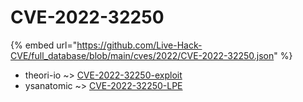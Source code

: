 # CVE-2022-32250
{% embed url="https://github.com/Live-Hack-CVE/full_database/blob/main/cves/2022/CVE-2022-32250.json" %}

* theori-io ~> [CVE-2022-32250-exploit](https://www.alice-snow.ru/2022/database/cve-2022-32250/cve-2022-32250-exploit-theori-io)
* ysanatomic ~> [CVE-2022-32250-LPE](https://www.alice-snow.ru/2022/database/cve-2022-32250/cve-2022-32250-lpe-ysanatomic)